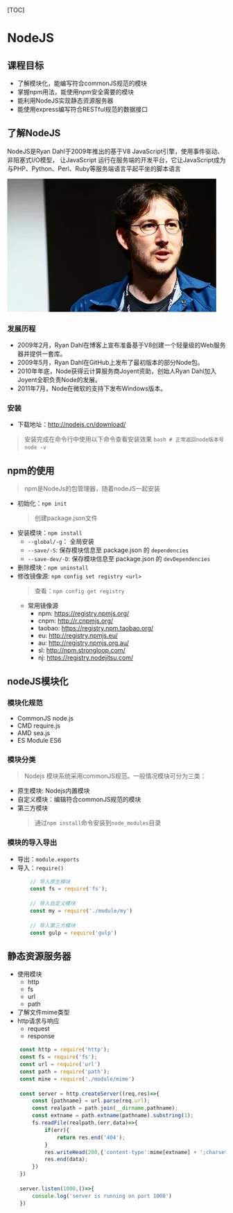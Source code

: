 [TOC]

# NodeJS

## 课程目标
* 了解模块化，能编写符合commonJS规范的模块
* 掌握npm用法，能使用npm安全需要的模块
* 能利用NodeJS实现静态资源服务器
* 能使用express编写符合RESTful规范的数据接口

## 了解NodeJS
NodeJS是Ryan Dahl于2009年推出的基于V8 JavaScript引擎，使用事件驱动、非阻塞式I/O模型， 让JavaScript 运行在服务端的开发平台，它让JavaScript成为与PHP、Python、Perl、Ruby等服务端语言平起平坐的脚本语言

![RyanDahl](./img/RyanDahl.jpeg)

### 发展历程
* 2009年2月，Ryan Dahl在博客上宣布准备基于V8创建一个轻量级的Web服务器并提供一套库。
* 2009年5月，Ryan Dahl在GitHub上发布了最初版本的部分Node包。
* 2010年年底，Node获得云计算服务商Joyent资助，创始人Ryan Dahl加入Joyent全职负责Node的发展。
* 2011年7月，Node在微软的支持下发布Windows版本。

### 安装
* 下载地址：http://nodejs.cn/download/

> 安装完成在命令行中使用以下命令查看安装效果
    ```bash
        # 正常返回node版本号
        node -v
    ```

## npm的使用
> npm是NodeJs的包管理器，随着nodeJS一起安装 

* 初始化：`npm init`
    > 创建package.json文件
* 安装模块：`npm install`
    * `--global/-g`： 全局安装
    * `--save/-S`: 保存模块信息至 package.json 的 `dependencies`
    * `--save-dev/-D`: 保存模块信息至 package.json 的 `devDependencies`
* 删除模块：`npm uninstall`
* 修改镜像源: `npm config set registry <url>`
    > 查看：`npm config get registry`
    * 常用镜像源
        * npm: https://registry.npmjs.org/
        * cnpm: http://r.cnpmjs.org/
        * taobao: https://registry.npm.taobao.org/
        * eu: http://registry.npmjs.eu/
        * au: http://registry.npmjs.org.au/
        * sl: http://npm.strongloop.com/
        * nj: https://registry.nodejitsu.com/

## nodeJS模块化

### 模块化规范
* CommonJS      node.js
* CMD           require.js
* AMD           sea.js
* ES Module     ES6

### 模块分类
>Nodejs 模块系统采用commonJS规范。一般情况模块可分为三类：

* 原生模块: Nodejs内置模块
* 自定义模块：编辑符合commonJS规范的模块
* 第三方模块
    > 通过`npm install`命令安装到`node_modules`目录

### 模块的导入导出
* 导出：`module.exports`
* 导入：`require()`
    ```js
        // 导入原生模块
        const fs = require('fs');

        // 导入自定义模块
        const my = require('./module/my')

        // 导入第三方模块
        const gulp = require('gulp')
    ```

## 静态资源服务器
* 使用模块
    * http
    * fs
    * url
    * path
* 了解文件mime类型
* http请求与响应
    * request
    * response

```js
    const http = require('http');
    const fs = require('fs');
    const url = require('url')
    const path = require('path');
    const mine = require('./module/mime')

    const server = http.createServer((req,res)=>{
        const {pathname} = url.parse(req.url);
        const realpath = path.join(__dirname,pathname);
        const extname = path.extname(pathname).substring(1);
        fs.readFile(realpath,(err,data)=>{
            if(err){
                return res.end('404');
            }
            res.writeHead(200,{'content-type':mime[extname] + ';charset=utf8'});
            res.end(data);
        })
    })

    server.listen(1000,()=>{
        console.log('server is running on port 1000')
    })
```